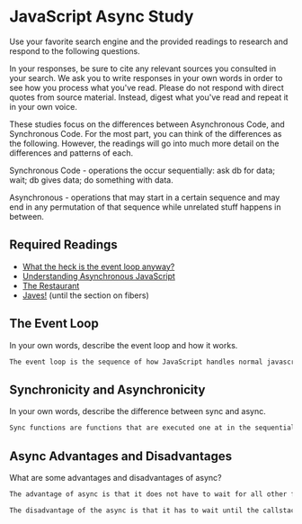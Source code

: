 # JavaScript Async Study

Use your favorite search engine and the provided readings to research and
respond to the following questions.

In your responses, be sure to cite any relevant sources you consulted in your
search. We ask you to write responses in your own words in order to see how you
process what you've read. Please do not respond with direct quotes from source
material. Instead, digest what you've read and repeat it in your own voice.

These studies focus on the differences between Asynchronous Code, and
Synchronous Code. For the most part, you can think of the differences as the
following. However, the readings will go into much more detail on the
differences and patterns of each.

Synchronous Code - operations the occur sequentially: ask db for data; wait; db gives data; do something with data.

Asynchronous - operations that may start in a certain sequence and may end in any permutation of that sequence while unrelated stuff happens in between.

## Required Readings

-   [What the heck is the event loop anyway?](https://www.youtube.com/watch?v=8aGhZQkoFbQ)
-   [Understanding Asynchronous JavaScript](https://www.youtube.com/watch?v=vMfg0xGjcOI)
-   [The Restaurant](https://www.codeschool.com/blog/2014/10/30/understanding-node-js/)
-   [Javes!](https://www.discovermeteor.com/blog/understanding-sync-async-javascript-node/) (until the section on fibers)

## The Event Loop

In your own words, describe the event loop and how it works.

```md
The event loop is the sequence of how JavaScript handles normal javascript functions, callback functions, and events.
```

## Synchronicity and Asynchronicity

In your own words, describe the difference between sync and async.

```md
Sync functions are functions that are executed one at in the sequential order of invocation in the call stack. Async functions are functions that are started and processed (?) outside the call stack, the result of which is then set aside to be returned to the call stack after the normal functions in the callstack are done.
```

## Async Advantages and Disadvantages

What are some advantages and disadvantages of async?

```md
The advantage of async is that it does not have to wait for all other functions in the call stack to process in order to do its own processing. The processing of the async does not block the user from interacting with the browers.

The disadvantage of the async is that it has to wait until the callstack is done with all of its work before it is pulled into the callstack. Also, the returned values cannot be handled without workarounds (promises).
```
